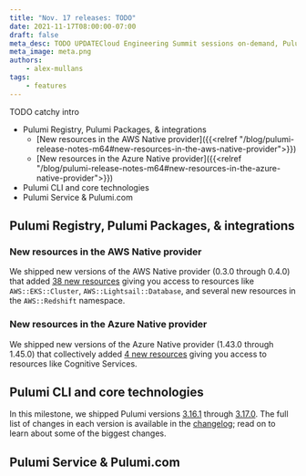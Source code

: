 ```yaml
---
title: "Nov. 17 releases: TODO"
date: 2021-11-17T08:00:00-07:00
draft: false
meta_desc: TODO UPDATECloud Engineering Summit sessions on-demand, Pulumi Kubernetes Operator 1.0 & Pulumi Registry launches, new features in Pulumi Packages and
meta_image: meta.png
authors:
    - alex-mullans
tags:
    - features
---
```


TODO catchy intro

- Pulumi Registry, Pulumi Packages, & integrations
  - [New resources in the AWS Native provider]({{<relref "/blog/pulumi-release-notes-m64#new-resources-in-the-aws-native-provider">}})
  - [New resources in the Azure Native provider]({{<relref "/blog/pulumi-release-notes-m64#new-resources-in-the-azure-native-provider">}})
- Pulumi CLI and core technologies
- Pulumi Service & Pulumi.com

<!--more-->

## Pulumi Registry, Pulumi Packages, & integrations

### New resources in the AWS Native provider

We shipped new versions of the AWS Native provider (0.3.0 through 0.4.0) that added [38 new resources](https://github.com/pulumi/pulumi-aws-native/compare/v0.2.0...v0.4.0#diff-1ac835cc58d7899e9299c7570151c7b0d7732c78f1bd53fe25fd4189b72e168e) giving you access to resources like `AWS::EKS::Cluster`, `AWS::Lightsail::Database`, and several new resources in the `AWS::Redshift` namespace.

### New resources in the Azure Native provider

We shipped new versions of the Azure Native provider (1.43.0 through 1.45.0) that collectively added [4 new resources](https://github.com/pulumi/pulumi-azure-native/blob/master/CHANGELOG.md#1450-2021-11-05) giving you access to resources like Cognitive Services.

## Pulumi CLI and core technologies

In this milestone, we shipped Pulumi versions [3.16.1](https://github.com/pulumi/pulumi/releases/tag/v3.16.1) through [3.17.0](https://github.com/pulumi/pulumi/releases/tag/v3.17.0). The full list of changes in each version is available in the [changelog](https://github.com/pulumi/pulumi/blob/master/CHANGELOG.md); read on to learn about some of the biggest changes.

## Pulumi Service & Pulumi.com
